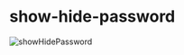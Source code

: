 # show-hide-password

![showHidePassword](https://user-images.githubusercontent.com/68633699/149619150-75dff057-6478-40bc-b30a-79c008044d66.png)
